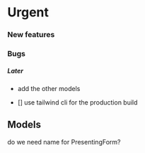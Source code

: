 # Urgent

### New features

### Bugs

##### Later
* add the other models
- [] use tailwind cli for the production build

## Models
do we need name for PresentingForm?